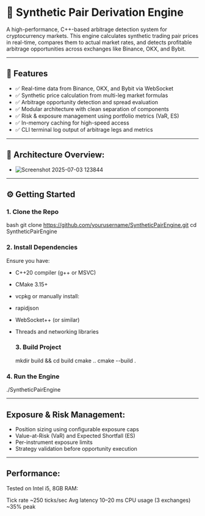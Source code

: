 # 🧠 Synthetic Pair Derivation Engine

A high-performance, C++-based arbitrage detection system for cryptocurrency markets. This engine calculates synthetic trading pair prices in real-time, compares them to actual market rates, and detects profitable arbitrage opportunities across exchanges like Binance, OKX, and Bybit.

---

## 📌 Features

- ✅ Real-time data from Binance, OKX, and Bybit via WebSocket
- ✅ Synthetic price calculation from multi-leg market formulas
- ✅ Arbitrage opportunity detection and spread evaluation
- ✅ Modular architecture with clean separation of components
- ✅ Risk & exposure management using portfolio metrics (VaR, ES)
- ✅ In-memory caching for high-speed access
- ✅ CLI terminal log output of arbitrage legs and metrics

---

## 🧱 Architecture Overview:
- ![Screenshot 2025-07-03 123844](https://github.com/user-attachments/assets/aabeee94-7c86-4916-96b3-fbce7e9412ce)

---

## ⚙️ Getting Started

### 1. Clone the Repo

bash
git clone https://github.com/yourusername/SyntheticPairEngine.git
cd SyntheticPairEngine

### 2. Install Dependencies
Ensure you have:
- C++20 compiler (g++ or MSVC)
- CMake 3.15+
- vcpkg or manually install:
- rapidjson
- WebSocket++ (or similar)
- Threads and networking libraries

  ### 3. Build Project
  mkdir build && cd build
cmake ..
cmake --build .

### 4. Run the Engine
./SyntheticPairEngine

---

## Exposure & Risk Management:
- Position sizing using configurable exposure caps
- Value-at-Risk (VaR) and Expected Shortfall (ES)
- Per-instrument exposure limits
- Strategy validation before opportunity execution

----

## Performance:
Tested on Intel i5, 8GB RAM:

Tick rate	~250 ticks/sec
Avg latency	10–20 ms
CPU usage (3 exchanges)	~35% peak
